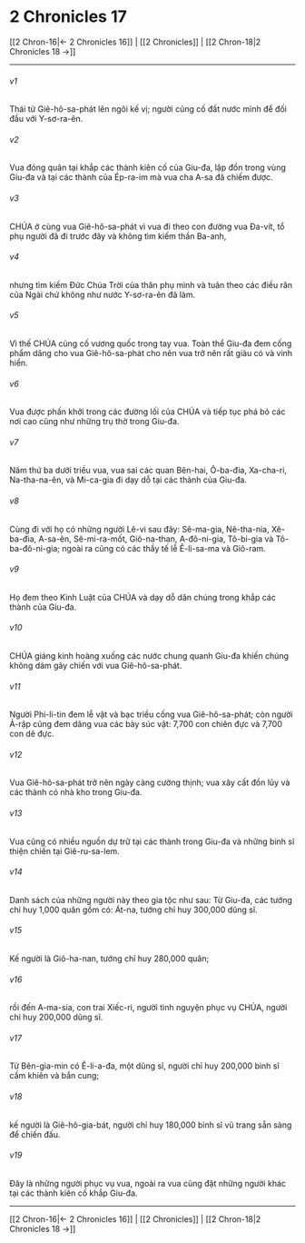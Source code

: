 # 2 Chronicles 17

[[2 Chron-16|← 2 Chronicles 16]] | [[2 Chronicles]] | [[2 Chron-18|2 Chronicles 18 →]]
***



###### v1 
Thái tử Giê-hô-sa-phát lên ngôi kế vị; người củng cố đất nước mình để đối đầu với Y-sơ-ra-ên. 

###### v2 
Vua đóng quân tại khắp các thành kiên cố của Giu-đa, lập đồn trong vùng Giu-đa và tại các thành của Ép-ra-im mà vua cha A-sa đã chiếm được. 

###### v3 
CHÚA ở cùng vua Giê-hô-sa-phát vì vua đi theo con đường vua Đa-vít, tổ phụ người đã đi trước đây và không tìm kiếm thần Ba-anh, 

###### v4 
nhưng tìm kiếm Đức Chúa Trời của thân phụ mình và tuân theo các điều răn của Ngài chứ không như nước Y-sơ-ra-ên đã làm. 

###### v5 
Vì thế CHÚA củng cố vương quốc trong tay vua. Toàn thể Giu-đa đem cống phẩm dâng cho vua Giê-hô-sa-phát cho nên vua trở nên rất giàu có và vinh hiển. 

###### v6 
Vua được phấn khởi trong các đường lối của CHÚA và tiếp tục phá bỏ các nơi cao cũng như những trụ thờ trong Giu-đa. 

###### v7 
Năm thứ ba dưới triều vua, vua sai các quan Bên-hai, Ô-ba-đia, Xa-cha-ri, Na-tha-na-ên, và Mi-ca-gia đi dạy dỗ tại các thành của Giu-đa. 

###### v8 
Cùng đi với họ có những người Lê-vi sau đây: Sê-ma-gia, Nê-tha-nia, Xê-ba-đia, A-sa-ên, Sê-mi-ra-mốt, Giô-na-than, A-đô-ni-gia, Tô-bi-gia và Tô-ba-đô-ni-gia; ngoài ra cũng có các thầy tế lễ Ê-li-sa-ma và Giô-ram. 

###### v9 
Họ đem theo Kinh Luật của CHÚA và dạy dỗ dân chúng trong khắp các thành của Giu-đa. 

###### v10 
CHÚA giáng kinh hoàng xuống các nước chung quanh Giu-đa khiến chúng không dám gây chiến với vua Giê-hô-sa-phát. 

###### v11 
Người Phi-li-tin đem lễ vật và bạc triều cống vua Giê-hô-sa-phát; còn người Ả-rập cũng đem dâng vua các bày súc vật: 7,700 con chiên đực và 7,700 con dê đực. 

###### v12 
Vua Giê-hô-sa-phát trở nên ngày càng cường thịnh; vua xây cất đồn lũy và các thành có nhà kho trong Giu-đa. 

###### v13 
Vua cũng có nhiều nguồn dự trữ tại các thành trong Giu-đa và những binh sĩ thiện chiến tại Giê-ru-sa-lem. 

###### v14 
Danh sách của những người này theo gia tộc như sau: Từ Giu-đa, các tướng chỉ huy 1,000 quân gồm có: Át-na, tướng chỉ huy 300,000 dũng sĩ. 

###### v15 
Kế người là Giô-ha-nan, tướng chỉ huy 280,000 quân; 

###### v16 
rồi đến A-ma-sia, con trai Xiếc-ri, người tình nguyện phục vụ CHÚA, người chỉ huy 200,000 dũng sĩ. 

###### v17 
Từ Bên-gia-min có Ê-li-a-đa, một dũng sĩ, người chỉ huy 200,000 binh sĩ cầm khiên và bắn cung; 

###### v18 
kế người là Giê-hô-gia-bát, người chỉ huy 180,000 binh sĩ vũ trang sẵn sàng để chiến đấu. 

###### v19 
Đây là những người phục vụ vua, ngoài ra vua cũng đặt những người khác tại các thành kiên cố khắp Giu-đa.

***
[[2 Chron-16|← 2 Chronicles 16]] | [[2 Chronicles]] | [[2 Chron-18|2 Chronicles 18 →]]
